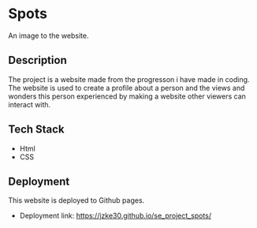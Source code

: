 # Spots

An image to the website.

## Description

The project is a website made from the progresson i have made in coding. The website is used to create a profile about a person and the views and wonders this person experienced by making a website other viewers can interact with.

## Tech Stack

- Html
- CSS

## Deployment

This website is deployed to Github pages.

- Deployment link: https://jzke30.github.io/se_project_spots/
